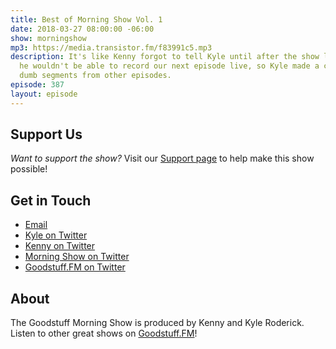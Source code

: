 ```yaml
---
title: Best of Morning Show Vol. 1
date: 2018-03-27 08:00:00 -06:00
show: morningshow
mp3: https://media.transistor.fm/f83991c5.mp3
description: It's like Kenny forgot to tell Kyle until after the show last time that
  he wouldn't be able to record our next episode live, so Kyle made a collection of
  dumb segments from other episodes.
episode: 387
layout: episode
---
```




## Support Us
*Want to support the show?* Visit our [Support page](https://goodstuff.fm/support) to help make this show possible!

## Get in Touch
* [Email](mailto:kyle@goodstuff.fm)
* [Kyle on Twitter](http://twitter.com/dogburps)
* [Kenny on Twitter](http://twitter.com/pizzarobotics)
* [Morning Show on Twitter](http://twitter.com/morningshowam)
* [Goodstuff.FM on Twitter](http://twitter.com/goodstufffm)

## About
The Goodstuff Morning Show is produced by Kenny and Kyle Roderick. Listen to other great shows on [Goodstuff.FM](http://goodstuff.fm/shows)!
